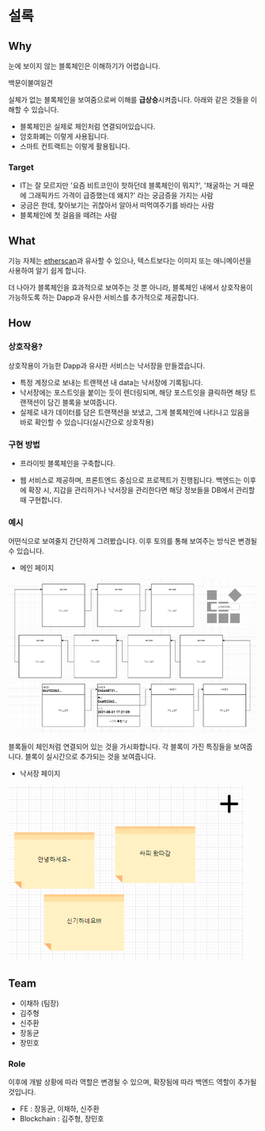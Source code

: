 # 설록

## Why

눈에 보이지 않는 블록체인은 이해하기가 어렵습니다.

백문이불여일견

실체가 없는 블록체인을 보여줌으로써 이해를 **급상승**시켜줍니다. 아래와 같은 것들을 이해할 수 있습니다.
- 블록체인은 실제로 체인처럼 연결되어있습니다.
- 암호화폐는 이렇게 사용됩니다.
- 스마트 컨트랙트는 이렇게 활용됩니다.

### Target

- IT는 잘 모르지만 '요즘 비트코인이 핫하던데 블록체인이 뭐지?', '채굴하는 거 때문에 그래픽카드 가격이 급증했는데 왜지?' 라는 궁금증을 가지는 사람
- 궁금은 한데, 찾아보기는 귀찮아서 알아서 떠먹여주기를 바라는 사람
- 블록체인에 첫 걸음을 떼려는 사람

## What

기능 자체는 [etherscan](https://etherscan.io/)과 유사할 수 있으나, 텍스트보다는 이미지 또는 애니메이션을 사용하여 알기 쉽게 합니다.

더 나아가 블록체인을 효과적으로 보여주는 것 뿐 아니라, 블록체인 내에서 상호작용이 가능하도록 하는 Dapp과 유사한 서비스를 추가적으로 제공합니다. 

## How

### 상호작용?

상호작용이 가능한 Dapp과 유사한 서비스는 낙서장을 만들겠습니다. 
- 특정 계정으로 보내는 트랜잭션 내 data는 낙서장에 기록됩니다. 
- 낙서장에는 포스트잇을 붙이는 듯이 렌더링되며, 해당 포스트잇을 클릭하면 해당 트랜잭션이 담긴 블록을 보여줍니다.
- 실제로 내가 데이터를 담은 트랜잭션을 보냈고, 그게 블록체인에 나타나고 있음을 바로 확인할 수 있습니다(실시간으로 상호작용)

### 구현 방법

- 프라이빗 블록체인을 구축합니다.

- 웹 서비스로 제공하며, 프론트엔드 중심으로 프로젝트가 진행됩니다. 백엔드는 이후에 확장 시, 지갑을 관리하거나 낙서장을 관리한다면 해당 정보들을 DB에서 관리할 때 구현합니다.

### 예시

어떤식으로 보여줄지 간단하게 그려봤습니다. 이후 토의를 통해 보여주는 방식은 변경될 수 있습니다.

- 메인 페이지

![메인 페이지 와이어프레임](imgs/temp-main-wireframe.png)

블록들이 체인처럼 연결되어 있는 것을 가시화합니다. 각 블록이 가진 특징들을 보여줍니다. 블록이 실시간으로 추가되는 것을 보여줍니다.

- 낙서장 페이지

![낙서장 페이지 와이어프레임](imgs/temp-graffiti-wireframe.png)

## Team

- 이채하 (팀장)
- 김주형
- 신주환
- 장동균
- 장민호 

### Role

이후에 개발 상황에 따라 역할은 변경될 수 있으며, 확장됨에 따라 백엔드 역할이 추가될 것입니다.

- FE : 장동균, 이채하, 신주환
- Blockchain : 김주형, 장민호 
